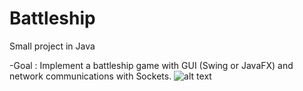 # Battleship
Small project in Java

-Goal : Implement a battleship game with GUI (Swing or JavaFX) and network communications 	with Sockets.
![alt text](https://github.com/shamrodia74/Battleship/blob/master/spe/images/fin_partie_henri.png)

